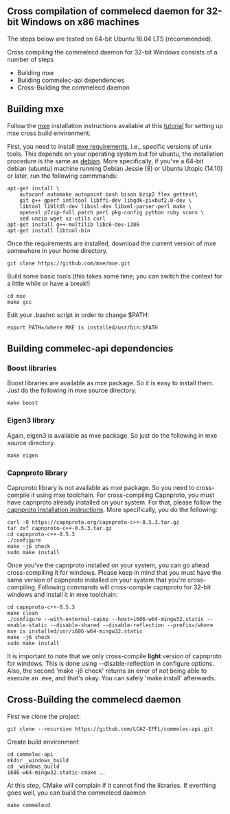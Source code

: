 ## Cross compilation of commelecd daemon for 32-bit Windows on x86 machines

The steps below are tested on 64-bit Ubuntu 16.04 LTS (recommended).

Cross compiling the commelecd daemon for 32-bit Windows consists of a number of steps
* Building mxe 
* Building commelec-api dependencies
* Cross-Building the commelecd daemon

## Building mxe

Follow the [mxe](http://mxe.cc/) installation instructions available at this [tutorial](http://mxe.cc/#tutorial) for setting up mxe cross build environment.

First, you need to install [mxe requirements](http://mxe.cc/#requirements), i.e., specific versions of unix tools.
This depends on your operating system but for ubuntu, the installation procedure is the same as [debian](http://mxe.cc/#requirements-debian).
More specifically, if you've a 64-bit debian (ubuntu) machine running Debian Jessie (8) or Ubuntu Utopic (14.10) or later, run the following commmands:

```
apt-get install \
    autoconf automake autopoint bash bison bzip2 flex gettext\
    git g++ gperf intltool libffi-dev libgdk-pixbuf2.0-dev \
    libtool libltdl-dev libssl-dev libxml-parser-perl make \
    openssl p7zip-full patch perl pkg-config python ruby scons \
    sed unzip wget xz-utils curl
apt-get install g++-multilib libc6-dev-i386
apt-get install libtool-bin
```
Once the requirements are installed, download the current version of mxe somewhere in your home directory.
```
git clone https://github.com/mxe/mxe.git
```
Build some basic tools (this takes some time; you can switch the context for a little while or have a break!)
```
cd mxe
make gcc
```
Edit your .bashrc script in order to change $PATH:
```
export PATH=/where MXE is installed/usr/bin:$PATH
```


## Building commelec-api dependencies

### Boost libraries
Boost libraries are available as mxe package. So it is easy to install them. Just do the following in mxe source directory.
```
make boost
```

### Eigen3 library
Again, eigen3 is available as mxe package. So just do the following in mxe source directory.
```
make eigen
```

### Capnproto library
Capnproto library is not available as mxe package. So you need to cross-compile it using mxe toolchain.
For cross-compiling Capnproto, you must have capnproto already installed on your system.
For that, please follow the [capnproto installation instructions](https://capnproto.org/install.html).
More specifically, you do the following:
```
curl -O https://capnproto.org/capnproto-c++-0.5.3.tar.gz
tar zxf capnproto-c++-0.5.3.tar.gz
cd capnproto-c++-0.5.3
./configure
make -j6 check
sudo make install
```

Once you've the capnproto installed on your system, you can go ahead cross-compiling it for windows. Please keep in mind that you must have the same version of capnproto installed on your system that you're cross-compiling.
Following commands will cross-compile capnproto for 32-bit windows and install it in mxe toolchain:
```
cd capnproto-c++-0.5.3
make clean
./configure --with-external-capnp --host=i686-w64-mingw32.static --enable-static --disable-shared --disable-reflection --prefix=/where mxe is installed/usr/i686-w64-mingw32.static
make -j6 check
sudo make install
```
It is important to note that we only cross-compile **light** version of capnproto for windows. This is done using --disable-reflection in configure options. 
Also, the second 'make -j6 check' returns an error of not being able to execute an .exe, and that's okay. You can safely 'make install' afterwards.

## Cross-Building the commelecd daemon

First we clone the project:
```
git clone --recursive https://github.com/LCA2-EPFL/commelec-api.git
```
Create build environment
```
cd commelec-api
mkdir _windows_build
cd _windows_build
i686-w64-mingw32.static-cmake ..
```
At this step, CMake will complain if it cannot find the libraries.
If everthing goes well, you can build the commelecd daemon
```
make commelecd
```
